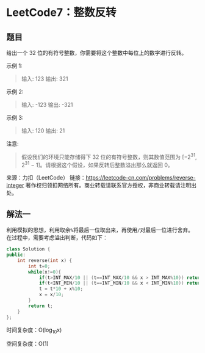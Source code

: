 # LeetCode7：整数反转

## 题目

给出一个 32 位的有符号整数，你需要将这个整数中每位上的数字进行反转。

示例 1:

> 输入: 123
> 输出: 321

示例 2:

> 输入: -123
> 输出: -321

示例 3:

> 输入: 120
> 输出: 21

注意:

> 假设我们的环境只能存储得下 32 位的有符号整数，则其数值范围为 [−2<sup>31</sup>, 2<sup>31</sup> − 1]。请根据这个假设，如果反转后整数溢出那么就返回 0。

来源：力扣（LeetCode）
链接：https://leetcode-cn.com/problems/reverse-integer
著作权归领扣网络所有。商业转载请联系官方授权，非商业转载请注明出处。

## 解法一

利用模拟的思想，利用取余`%`将最后一位取出来，再使用`/`对最后一位进行舍弃。在过程中，需要考虑溢出判断，代码如下：

```cpp
class Solution {
public:
    int reverse(int x) {
        int t=0;
        while(x!=0){
            if(t>INT_MAX/10 || (t==INT_MAX/10 && x > INT_MAX%10)) return 0;
            if(t<INT_MIN/10 || (t==INT_MIN/10 && x < INT_MIN%10)) return 0;
            t = t*10 + x%10;
            x = x/10;
        }
        return t;
    }
};
```

时间复杂度：O(log<sub>10</sub>x)

空间复杂度：O(1)